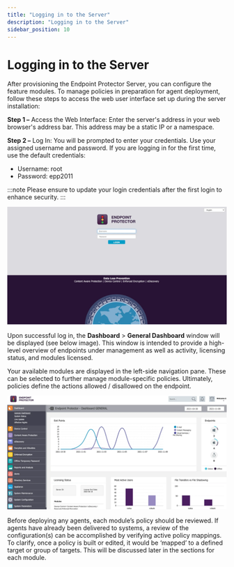 ```yaml
---
title: "Logging in to the Server"
description: "Logging in to the Server"
sidebar_position: 10
---
```


# Logging in to the Server

After provisioning the Endpoint Protector Server, you can configure the feature modules. To manage
policies in preparation for agent deployment, follow these steps to access the web user interface
set up during the server installation:

**Step 1 –** Access the Web Interface: Enter the server's address in your web browser's address bar.
This address may be a static IP or a namespace.

**Step 2 –** Log In: You will be prompted to enter your credentials. Use your assigned username and
password. If you are logging in for the first time, use the default credentials:

- Username: root
- Password: epp2011

:::note
Please ensure to update your login credentials after the first login to enhance security.
:::


![ Input your assigned username and password to log in to the Server](serverlogin.webp)

Upon successful log in, the **Dashboard** > **General Dashboard** window will be displayed (see
below image). This window is intended to provide a high-level overview of endpoints under management
as well as activity, licensing status, and modules licensed.

Your available modules are displayed in the left-side navigation pane. These can be selected to
further manage module-specific policies. Ultimately, policies define the actions allowed /
disallowed on the endpoint.

![High-level overview of endpoints under management as well as activity](dashboard.webp)

Before deploying any agents, each module’s policy should be reviewed. If agents have already been
delivered to systems, a review of the configuration(s) can be accomplished by verifying active
policy mappings. To clarify, once a policy is built or edited, it would be ‘mapped’ to a defined
target or group of targets. This will be discussed later in the sections for each module.
